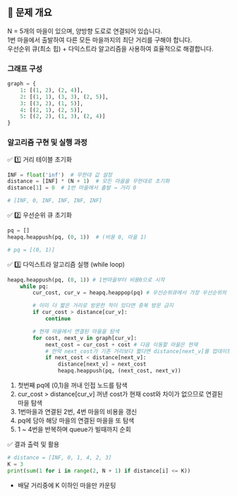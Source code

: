 ## 🚀 문제 개요
N = 5개의 마을이 있으며, 양방향 도로로 연결되어 있습니다.<br/>
1번 마을에서 출발하여 다른 모든 마을까지의 최단 거리를 구해야 합니다.<br/>
우선순위 큐(최소 힙) + 다익스트라 알고리즘을 사용하여 효율적으로 해결합니다.<br/>


### 그래프 구성
````python
graph = {
    1: [(1, 2), (2, 4)],
    2: [(1, 1), (3, 3), (2, 5)],
    3: [(3, 2), (1, 5)],
    4: [(2, 1), (2, 5)],
    5: [(2, 2), (1, 3), (2, 4)]
}
````

### 알고리즘 구현 및 실행 과정
✅ 1️⃣ 거리 테이블 초기화
````python
INF = float('inf')  # 무한대 값 설정
distance = [INF] * (N + 1)  # 모든 마을을 무한대로 초기화
distance[1] = 0  # 1번 마을에서 출발 → 거리 0

# [INF, 0, INF, INF, INF, INF]
````

✅ 2️⃣ 우선순위 큐 초기화
````python
pq = []
heapq.heappush(pq, (0, 1))  # (비용 0, 마을 1)

# pq = [(0, 1)]
````

✅ 3️⃣ 다익스트라 알고리즘 실행 (while loop)
````python
heapq.heappush(pq, (0, 1)) # 1번마을부터 비용0으로 시작
    while pq:
        cur_cost, cur_v = heapq.heappop(pq) # 우선순위큐에서 가장 우선순위의 비용과 마을을 꺼냄

        # 이미 더 짧은 거리로 방문한 적이 있다면 중복 방문 금지
        if cur_cost > distance[cur_v]:
            continue

        # 현재 마을에서 연결된 마을을 탐색
        for cost, next_v in graph[cur_v]:
            next_cost = cur_cost + cost # 다음 이동할 마을은 현재
            # 만약 next_cost가 기존 거리보다 짧다면 distance[next_v]를 업데이트
            if next_cost < distance[next_v]:
                distance[next_v] = next_cost
                heapq.heappush(pq, (next_cost, next_v))
````
1. 첫번째 pq에 (0,1)을 꺼내 인접 노드를 탐색
2. cur_cost > distance[cur_v] 꺼낸 cost가 현재 cost와 차이가 없으므로 연결된 마을 탐색
3. 1번마을과 연결된 2번, 4번 마을의 비용을 갱신
4. pq에 담아 해당 마을의 연결된 마을을 또 탐색
5. 1 ~ 4번을 반복하며 queue가 빌때까지 순회

✅ 결과 출력 및 활용
````python
# distance = [INF, 0, 1, 4, 2, 3]
K = 3
print(sum(1 for i in range(2, N + 1) if distance[i] <= K))
````
* 배달 거리중에 K 이하인 마을만 카운팅